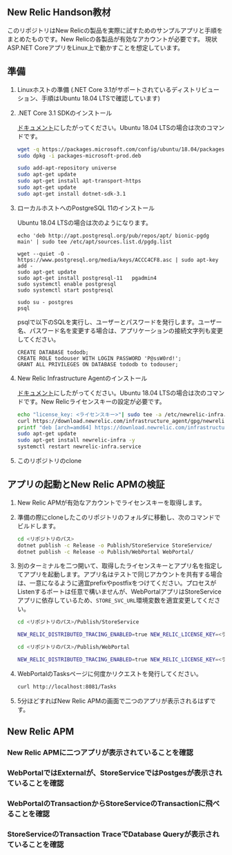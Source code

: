 New Relic Handson教材
---

このリポジトリはNew Relicの製品を実際に試すためのサンプルアプリと手順をまとめたものです。New Relicの各製品が有効なアカウントが必要です。
現状 ASP.NET CoreアプリをLinux上で動かすことを想定しています。

## 準備

1. Linuxホストの準備 (.NET Core 3.1がサポートされているディストリビューション、手順はUbuntu 18.04 LTSで確認しています)

2. .NET Core 3.1 SDKのインストール
  
    [ドキュメント](https://dotnet.microsoft.com/download/dotnet-core/3.1)にしたがってください。Ubuntu 18.04 LTSの場合は次のコマンドです。
    
    ```bash
    wget -q https://packages.microsoft.com/config/ubuntu/18.04/packages-microsoft-prod.deb -O packages-microsoft-prod.deb
    sudo dpkg -i packages-microsoft-prod.deb
    
    sudo add-apt-repository universe
    sudo apt-get update
    sudo apt-get install apt-transport-https
    sudo apt-get update
    sudo apt-get install dotnet-sdk-3.1
    ```
    
3. ローカルホストへのPostgreSQL 11のインストール

    Ubuntu 18.04 LTSの場合は次のようになります。

    ```
    echo 'deb http://apt.postgresql.org/pub/repos/apt/ bionic-pgdg main' | sudo tee /etc/apt/sources.list.d/pgdg.list
    
    wget --quiet -O - https://www.postgresql.org/media/keys/ACCC4CF8.asc | sudo apt-key add -
    sudo apt-get update
    sudo apt-get install postgresql-11	 pgadmin4
    sudo systemctl enable postgresql
    sudo systemctl start postgresql

    sudo su - postgres
    psql
    ```

    psqlで以下のSQLを実行し、ユーザーとパスワードを発行します。ユーザー名、パスワード名を変更する場合は、アプリケーションの接続文字列も変更してください。

    ```
    CREATE DATABASE tododb;
    CREATE ROLE todouser WITH LOGIN PASSWORD 'P@ssW0rd!';
    GRANT ALL PRIVILEGES ON DATABASE tododb to todouser;
    ```

3. New Relic Infrastructure Agentのインストール
  
    [ドキュメント]()にしたがってください。Ubuntu 18.04 LTSの場合は次のコマンドです。New Relicライセンスキーの設定が必要です。
    
    ```bash
    echo "license_key: <ライセンスキー>"| sudo tee -a /etc/newrelic-infra.yml
    curl https://download.newrelic.com/infrastructure_agent/gpg/newrelic-infra.gpg | sudo apt-key add -
    printf "deb [arch=amd64] https://download.newrelic.com/infrastructure_agent/linux/apt bionic main" | sudo tee -a /etc/apt/sources.list.d/newrelic-infra.list
    sudo apt-get update
    sudo apt-get install newrelic-infra -y
    systemctl restart newrelic-infra.service
    ```

4. このリポジトリのclone

## アプリの起動とNew Relic APMの検証

1. New Relic APMが有効なアカウントでライセンスキーを取得します。

2. 準備の際にcloneしたこのリポジトリのフォルダに移動し、次のコマンドでビルドします。

    ```bash
    cd <リポジトリのパス>
    dotnet publish -c Release -o Publish/StoreService StoreService/
    dotnet publish -c Release -o Publish/WebPortal WebPortal/
    ```

3. 別のターミナルを二つ開いて、取得したライセンスキーとアプリ名を指定してアプリを起動します。アプリ名はテストで同じアカウントを共有する場合は、一意になるように適宜prefixやpostfixをつけてください。プロセスがListenするポートは任意で構いませんが、WebPortalアプリはStoreServiceアプリに依存しているため、`STORE_SVC_URL`環境変数を適宜変更してください。

    ```bash
    cd <リポジトリのパス>/Publish/StoreService

    NEW_RELIC_DISTRIBUTED_TRACING_ENABLED=true NEW_RELIC_LICENSE_KEY=<ライセンスキー> NEW_RELIC_APP_NAME=StoreService-<PREFIX> $CORECLR_NEWRELIC_HOME/run.sh dotnet /home/clouduser/NewRelicHandsonLab/StoreService/bin/Release/netcoreapp3.1/StoreService.dll --urls "http://*:8080"
    ```

    ```bash
    cd <リポジトリのパス>/Publish/WebPortal

    NEW_RELIC_DISTRIBUTED_TRACING_ENABLED=true NEW_RELIC_LICENSE_KEY=<ライセンスキー> NEW_RELIC_APP_NAME=WebPortal-<PREFIX> STORE_SVC_URL=http://localhost:8080 $CORECLR_NEWRELIC_HOME/run.sh dotnet /home/clouduser/NewRelicHandsonLab/WebPortal/bin/Release/netcoreapp3.1/WebPortal.dll --urls "http://*:8081" 
    ```

4. WebPortalのTasksページに何度かリクエストを発行してください。

   ```bash
   curl http://localhost:8081/Tasks
   ```

5. 5分ほどすればNew Relic APMの画面で二つのアプリが表示されるはずです。

## New Relic APM

### New Relic APMに二つアプリが表示されていることを確認

### WebPortalではExternalが、StoreServiceではPostgesが表示されていることを確認

### WebPortalのTransactionからStoreServiceのTransactionに飛べることを確認

### StoreServiceのTransaction TraceでDatabase Queryが表示されていることを確認